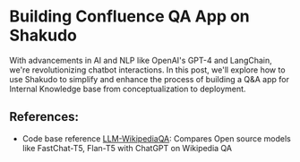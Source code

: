 # Building Confluence QA App on Shakudo
With advancements in AI and NLP like OpenAI's GPT-4 and LangChain, we're revolutionizing chatbot interactions. In this post, we'll explore how to use Shakudo to simplify and enhance the process of building a Q&A app for Internal Knowledge base from conceptualization to deployment. 


## References:

* Code base reference [LLM-WikipediaQA](https://github.com/georgesung/LLM-WikipediaQA/tree/main): Compares Open source models like FastChat-T5, Flan-T5 with ChatGPT on Wikipedia QA

